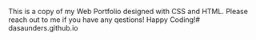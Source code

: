 This is a copy of my Web Portfolio designed with CSS and HTML.  Please reach out to me if you have any qestions! Happy Coding!# dasaunders.github.io
